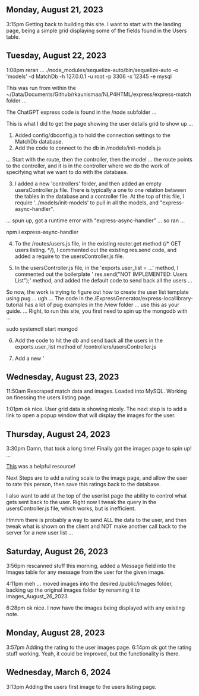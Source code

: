 ## Monday, August 21, 2023

3:15pm Getting back to building this site. I want to start with the landing page, being a simple grid displaying some of the fields found in the Users table.

## Tuesday, August 22, 2023

1:08pm reran ... ./node_modules/sequelize-auto/bin/sequelize-auto -o 'models' -d MatchDb -h 127.0.0.1 -u root -p 3306 -x 12345 -e mysql

This was run from within the ~/Data/Documents/Github/rkaunismaa/NLP4HTML/express/express-match folder ...

The ChatGPT express code is found in the /node subfolder ...

This is what I did to get the page showing the user details grid to show up ...

1) Added config/dbconfig.js to hold the connection settings to the MatchDb database.
2) Add the code to connect to the db in /models/init-models.js

... Start with the route, then the controller, then the model ... the route points to the controller, and it is in the controller where we do the work of specifying what we want to do with the database. 

 3) I added a new 'controllers' folder, and then added an empty usersController.js file. There is typically a one to one relation between the tables in the database and a controller file. At the top of this file, I require '../models/init-models' to pull in all the models, and "express-async-handler".

 ... spun up, got a runtime error with "express-async-handler" ... so ran ...

 npm i express-async-handler

 4) To the /routes/users.js file, in the existing router.get method (/* GET users listing. */), I commented out the existing res.send code, and added a require to the usersController.js file. 

 5) In the usersController.js file, in the 'exports.user_list = ...' method, I commented out the boilerplate ' res.send("NOT IMPLEMENTED: Users List");' method, and added the default code to send back all the users ...

 So now, the work is trying to figure out how to create the user list template using pug ... ugh ... The code in the /ExpressGenerator/express-locallibrary-tutorial has a lot of pug examples in the /view folder ... use this as your guide. ... Right, to run this site, you first need to spin up the mongodb with ... 

 sudo systemctl start mongod

 6) Add the code to hit the db and send back all the users in the exports.user_list method of /controllers/usersController.js

 7) Add a new '

 ## Wednesday, August 23, 2023

 11:50am Rescraped match data and images. Loaded into MySQL. Working on finessing the users listing page. 

 1:01pm ok nice. User grid data is showing nicely. The next step is to add a link to open a popup window that will display the images for the user.

## Thursday, August 24, 2023

3:30pm Damn, that took a long time! Finally got the images page to spin up! ...

[This](https://www.sitepoint.com/a-beginners-guide-to-pug/) was a helpful resource!

Next Steps are to add a rating scale to the image page, and allow the user to rate this person, then save this ratings back to the database.

I also want to add at the top of the userlist page the ability to control what gets sent back to the user. Right now I tweak the query in the usersController.js file, which works, but is inefficient. 

Hmmm there is probably a way to send ALL the data to the user, and then tweak what is shown on the client and NOT make another call back to the server for a new user list ...

## Saturday, August 26, 2023

3:56pm rescanned stuff this morning, added a Message field into the Images table for any message from the user for the given image. 

4:11pm meh ... moved images into the desired /public/images folder, backing up the original images folder by renaming it to images_August_26_2023.

6:28pm ok nice. I now have the images being displayed with any existing note. 

## Monday, August 28, 2023

3:57pm Adding the rating to the user images page.
6:14pm ok got the rating stuff working. Yeah, it could be improved, but the functionality is there.

## Wednesday, March 6, 2024

3:13pm Adding the users first image to the users listing page.